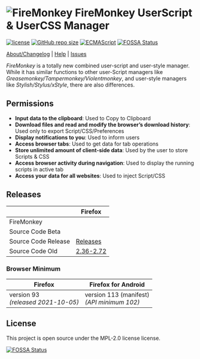 # ![FireMonkey](/src/image/icon.svg) FireMonkey UserScript & UserCSS Manager

[![license](https://img.shields.io/github/license/erosman/firemonkey.svg)](https://github.com/erosman/firemonkey/blob/master/LICENSE)
[![GitHub repo size](https://img.shields.io/github/repo-size/erosman/firemonkey?logo=github&logoColor=fff)](https://github.com/erosman/firemonkey)
[![ECMAScript](https://img.shields.io/badge/ECMAScript-2022_(ES13)-blue?logo=javascript)](https://262.ecma-international.org/13.0/index.html)
[![FOSSA Status](https://app.fossa.com/api/projects/git%2Bgithub.com%2Ferosman%2Ffiremonkey.svg?type=shield)](https://app.fossa.com/projects/git%2Bgithub.com%2Ferosman%2Ffiremonkey?ref=badge_shield)


[About/Changelog](https://erosman.github.io/firemonkey/src/content/about.html) | [Help](https://erosman.github.io/firemonkey/src/content/help.html) | [Issues](https://github.com/erosman/firemonkey/issues)

<i>FireMonkey</i> is a totally new combined user-script and user-style manager. While it has similar functions to other user-Script managers like <i>Greasemonkey/Tampermonkey/Violentmonkey</i>, and user-style managers like <i>Stylish/Stylus/xStyle</i>, there are also differences.

## Permissions

- **Input data to the clipboard**: Used to Copy to Clipboard
- **Download files and read and modify the browser’s download history**: Used only to export Script/CSS/Preferences
- **Display notifications to you**: Used to inform users
- **Access browser tabs**: Used to get data for tab operations
- **Store unlimited amount of client-side data**: Used by the user to store Scripts & CSS
- **Access browser activity during navigation**: Used to display the running scripts in active tab
- **Access your data for all websites**: Used to inject Script/CSS


## Releases

<table>
  <thead>
    <tr>
      <th></th>
      <th>Firefox</th>
    </tr>
  </thead>
  <tbody>
    <tr>
      <td>FireMonkey</td>
      <td>
        <a href="https://addons.mozilla.org/firefox/addon/firemonkey/"><img src="https://img.shields.io/amo/v/firemonkey?logo=firefoxbrowser&logoColor=fff&label=Firefox%2093%2B" alt=""></a><br>
        <a href="https://addons.mozilla.org/firefox/addon/firemonkey/"><img src="https://img.shields.io/amo/users/firemonkey" alt=""></a>
        <a href="https://addons.mozilla.org/firefox/addon/firemonkey/"><img src="https://img.shields.io/amo/dw/firemonkey" alt=""></a>
      </td>
    </tr>
    <tr>
      <td>Source Code Beta</td>
      <td><a href="https://github.com/erosman/firemonkey/tree/main/src"><img src="https://img.shields.io/badge/dynamic/json?&url=https%3A%2F%2Fraw.githubusercontent.com%2Ferosman%2Ffiremonkey%2Fmain%2Fsrc%2Fmanifest.json&query=%24.version&logo=github&logoColor=fff&label=FireMonkey%20Beta&color=f60&prefix=v" alt=""></a></td>
    </tr>
    <tr>
      <td>Source Code Release</td>
      <td><a href="https://github.com/erosman/firemonkey/releases">Releases</a></td>
    </tr>
    <tr>
      <td>Source Code Old</td>
      <td><a href="https://github.com/erosman/support/tree/FireMonkey">2.36-2.72</a></td>
    </tr>
  </tbody>
</table>


### Browser Minimum

<table>
  <thead>
    <tr>
      <th>Firefox</th>
      <th>Firefox for Android</th>
    </tr>
  </thead>
  <tbody>
    <tr>
      <td>version 93<br><i>(released 2021-10-05)</i></td>
      <td>version 113 (manifest)<br><i>(API minimum 102)</i></td>
    </tr>
  </tbody>
</table>


## License
This project is open source under the MPL-2.0 license license.  

[![FOSSA Status](https://app.fossa.com/api/projects/git%2Bgithub.com%2Ferosman%2Ffiremonkey.svg?type=large)](https://app.fossa.com/projects/git%2Bgithub.com%2Ferosman%2Ffiremonkey?ref=badge_large)
